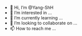 - 👋 Hi, I’m @Yang-ShH
- 👀 I’m interested in ...
- 🌱 I’m currently learning ...
- 💞️ I’m looking to collaborate on ...
- 📫 How to reach me ...

<!---
Yang-ShH/Yang-ShH is a ✨ special ✨ repository because its `README.md` (this file) appears on your GitHub profile.
You can click the Preview link to take a look at your changes.
--->
